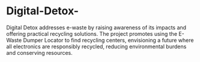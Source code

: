 # Digital-Detox-
Digital Detox addresses e-waste by raising awareness of its impacts and offering practical recycling solutions. The project promotes using the E-Waste Dumper Locator to find recycling centers, envisioning a future where all electronics are responsibly recycled, reducing environmental burdens and conserving resources.
